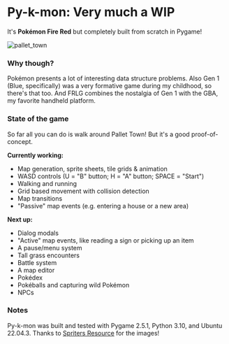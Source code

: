 # Py-k-mon: Very much a WIP

It's **Pokémon Fire Red** but completely built from scratch in Pygame!

![pallet_town](https://github.com/shadowFAQs/py-k-mon/assets/36905164/62af765b-d594-4a21-ac36-23ce38bf5c60)

### Why though?

Pokémon presents a lot of interesting data structure problems. Also Gen 1 (Blue, specifically) was a very formative game during my childhood, so there's that too. And FRLG combines the nostalgia of Gen 1 with the GBA, my favorite handheld platform.

### State of the game

So far all you can do is walk around Pallet Town! But it's a good proof-of-concept.

**Currently working:**
- Map generation, sprite sheets, tile grids & animation
- WASD controls (U = "B" button; H = "A" button; SPACE = "Start")
- Walking and running
- Grid based movement with collision detection
- Map transitions
- "Passive" map events (e.g. entering a house or a new area)

**Next up:**
- Dialog modals
- "Active" map events, like reading a sign or picking up an item
- A pause/menu system
- Tall grass encounters
- Battle system
- A map editor
- Pokédex
- Pokéballs and capturing wild Pokémon
- NPCs

### Notes

Py-k-mon was built and tested with Pygame 2.5.1, Python 3.10, and Ubuntu 22.04.3. Thanks to [Spriters Resource](https://www.spriters-resource.com/game_boy_advance/pokemonfireredleafgreen/) for the images!